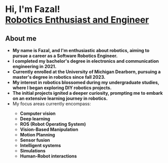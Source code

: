 <h1>Hi, I'm Fazal! <br/><a href="https://www.linkedin.com/in/fazal-rahaman-pasha-mohammed-600775181/">Robotics Enthusiast and Engineer</a></h1>

<h2><strong>About me</strong></h2>
<ul>
  <li><b>My name is Fazal, and I'm enthusiastic about robotics, aiming to pursue a career as a Software Robotics Engineer.</b></li>
  <li><b>I completed my bachelor's degree in electronics and communication engineering in 2021.</b></li>
  <li><b>Currently enrolled at the University of Michigan Dearborn, pursuing a master's degree in robotics since fall 2023.</b></li>
  <li><b>My interest in robotics blossomed during my undergraduate studies, where I began exploring DIY robotics projects.</b></li>
  <li><b>The initial projects ignited a deeper curiosity, prompting me to embark on an extensive learning journey in robotics.</b></li>
  <li>My focus areas currently encompass:</li>
  <ul>  
    <li><b>Computer vision</b></li>
    <li><b>Deep learning</b></li>
    <li><b>ROS (Robot Operating System)</b></li>
    <li><b>Vision-Based Manipulation</b></li>
    <li><b>Motion Planning</b></li>
    <li><b>Sensor fusion</b></li>
    <li><b>Intelligent systems</b></li>
    <li><b>Simulations</b></li>
    <li><b>Human-Robot interactions</b></li>
  </ul>
</ul>

